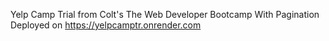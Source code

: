 Yelp Camp Trial from Colt's The Web Developer Bootcamp
With Pagination
Deployed on https://yelpcamptr.onrender.com
